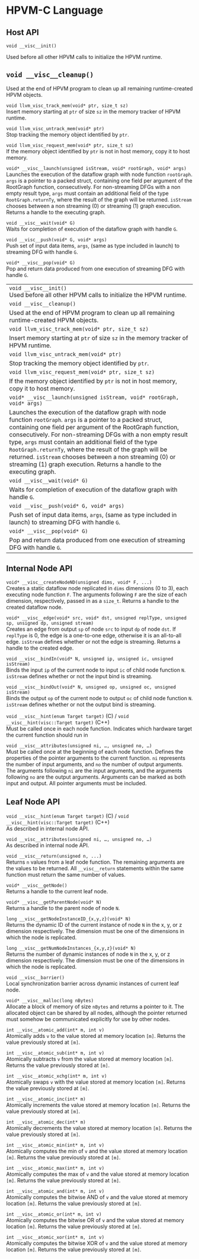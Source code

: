 # HPVM-C Language

## Host API

    void __visc__init()
Used before all other HPVM calls to initialize the HPVM runtime.

```void __visc__cleanup()```  
---
Used at the end of HPVM program to clean up all remaining runtime-created HPVM objects.

```void llvm_visc_track_mem(void* ptr, size_t sz)```  
Insert memory starting at ```ptr``` of size ```sz``` in the memory tracker of HPVM runtime.

```void llvm_visc_untrack_mem(void* ptr)```  
Stop tracking the memory object identified by ```ptr```.

```void llvm_visc_request_mem(void* ptr, size_t sz)```  
If the memory object identified by ```ptr``` is not in host memory, copy it to host memory.

```void* __visc__launch(unsigned isStream, void* rootGraph, void* args)```  
Launches the execution of the dataflow graph with node function ```rootGraph```. ```args``` is a pointer to a packed struct, containing one field per argument of the RootGraph function, consecutively. For non-streaming DFGs with a non empty result type, ```args``` must contain an additional field of the type ```RootGraph.returnTy```, where the result of the graph will be returned. ```isStream``` chooses between a non streaming (0) or streaming (1) graph execution. Returns a handle to the executing graph.

```void __visc__wait(void* G)```  
Waits for completion of execution of the dataflow graph with handle ```G```.

```void __visc__push(void* G, void* args)```  
Push set of input data items, ```args```, (same as type included in launch) to streaming DFG with handle ```G```.

```void* __visc__pop(void* G)```  
Pop and return data produced from one execution of streaming DFG with handle ```G```. 

| |
| - |
|```void __visc__init()```<br>Used before all other HPVM calls to initialize the HPVM runtime.|
|```void __visc__cleanup()```|
|Used at the end of HPVM program to clean up all remaining runtime-created HPVM objects.|
|```void llvm_visc_track_mem(void* ptr, size_t sz)```|
|Insert memory starting at ```ptr``` of size ```sz``` in the memory tracker of HPVM runtime.|
|```void llvm_visc_untrack_mem(void* ptr)```|
|Stop tracking the memory object identified by ```ptr```.|
|```void llvm_visc_request_mem(void* ptr, size_t sz)```|
|If the memory object identified by ```ptr``` is not in host memory, copy it to host memory.|
|```void* __visc__launch(unsigned isStream, void* rootGraph, void* args)```|
|Launches the execution of the dataflow graph with node function ```rootGraph```. ```args``` is a pointer to a packed struct, containing one field per argument of the RootGraph function, consecutively. For non-streaming DFGs with a non empty result type, ```args``` must contain an additional field of the type ```RootGraph.returnTy```, where the result of the graph will be returned. ```isStream``` chooses between a non streaming (0) or streaming (1) graph execution. Returns a handle to the executing graph.|
|```void __visc__wait(void* G)```|
|Waits for completion of execution of the dataflow graph with handle ```G```.|
|```void __visc__push(void* G, void* args)```|
|Push set of input data items, ```args```, (same as type included in launch) to streaming DFG with handle ```G```.|
|```void* __visc__pop(void* G)```|
|Pop and return data produced from one execution of streaming DFG with handle ```G```.|

## Internal Node API

```void* __visc__createNodeND(unsigned dims, void* F, ...)```  
Creates a static dataflow node replicated in ```dims``` dimensions (0 to 3), each executing node function ```F```. The arguments following ```F``` are the size of each dimension, respectively, passed in as a ```size_t```. Returns a handle to the created dataflow node.

```void* __visc__edge(void* src, void* dst, unsigned replType, unsigned sp, unsigned dp, unsigned stream)```  
Creates an edge from output ```sp``` of node ```src``` to input ```dp``` of node ```dst```. If ```replType``` is 0, the edge is a one-to-one edge, otherwise it is an all-to-all edge. ```isStream``` defines whether or not the edge is streaming. Returns a handle to the created edge.

```void __visc__bindIn(void* N, unsigned ip, unsigned ic, unsigned isStream)```  
Binds the input ```ip``` of the current node to input ```ic``` of child node function ```N```. ```isStream``` defines whether or not the input bind is streaming.

```void __visc__bindOut(void* N, unsigned op, unsigned oc, unsigned isStream)```  
Binds the output ```op``` of the current node to output ```oc``` of child node function ```N```. ```isStream``` defines whether or not the output bind is streaming.

```void __visc__hint(enum Target target)``` (C\) / ```void __visc__hint(visc::Target target)``` (C++)  
Must be called once in each node function. Indicates which hardware target the current function should run in

```void __visc__attributes(unsigned ni, …, unsigned no, …)```  
Must be called once at the beginning of each node function. Defines the properties of the pointer arguments to the current function. ```ni``` represents the number of input arguments, and ```no``` the number of output arguments. The arguments following ```ni``` are the input arguments, and the arguments following ```no``` are the output arguments. Arguments can be marked as both input and output. All pointer arguments must be included.

## Leaf Node API
```void __visc__hint(enum Target target)``` (C\) / ```void __visc__hint(visc::Target target)``` (C++)  
As described in internal node API.

```void __visc__attributes(unsigned ni, …, unsigned no, …)```  
As described in internal node API.

```void __visc__return(unsigned n, ...)```  
Returns ```n``` values from a leaf node function. The remaining arguments are the values to be returned. All ```__visc__return``` statements within the same function must return the same number of values.

```void* __visc__getNode()```  
Returns a handle to the current leaf node.

```void* __visc__getParentNode(void* N)```  
Returns a handle to the parent node of node ```N```.

```long __visc__getNodeInstanceID_{x,y,z}(void* N)```  
Returns the dynamic ID of the current instance of node ```N``` in the x, y, or z dimension respectively. The dimension must be one of the dimensions in which the node is replicated.

```long __visc__getNumNodeInstances_{x,y,z}(void* N)```  
Returns the number of dynamic instances of node ```N``` in the x, y, or z dimension respectively. The dimension must be one of the dimensions in which the node is replicated.

```void __visc__barrier()```  
Local synchronization barrier across dynamic instances of current leaf node.

```void* __visc__malloc(long nBytes)```  
Allocate a block of memory of size ```nBytes``` and returns a pointer to it. The allocated object can be shared by all nodes, although the pointer returned must somehow be communicated explicitly for use by other nodes.

```int __visc__atomic_add(int* m, int v)```  
Atomically adds ```v``` to the value stored at memory location ```[m]```. Returns the value previously stored at ```[m]```.

```int __visc__atomic_sub(int* m, int v)```  
Atomically subtracts ```v``` from the value stored at memory location ```[m]```. Returns the value previously stored at ```[m]```.

```int __visc__atomic_xchg(int* m, int v)```  
Atomically swaps ```v``` with the value stored at memory location ```[m]```. Returns the value previously stored at ```[m]```.

```int __visc__atomic_inc(int* m)```  
Atomically increments the value stored at memory location ```[m]```. Returns the value previously stored at ```[m]```.

```int __visc__atomic_dec(int* m)```  
Atomically decrements the value stored at memory location ```[m]```. Returns the value previously stored at ```[m]```.

```int __visc__atomic_min(int* m, int v)```  
Atomically computes the min of ```v``` and the value stored at memory location ```[m]```. Returns the value previously stored at ```[m]```.

```int __visc__atomic_max(int* m, int v)```  
Atomically computes the max of ```v``` and the value stored at memory location ```[m]```. Returns the value previously stored at ```[m]```.

```int __visc__atomic_and(int* m, int v)```  
Atomically computes the bitwise AND of ```v``` and the value stored at memory location ```[m]```. Returns the value previously stored at ```[m]```.

```int __visc__atomic_or(int* m, int v)```  
Atomically computes the bitwise OR of ```v``` and the value stored at memory location ```[m]```. Returns the value previously stored at ```[m]```.

```int __visc__atomic_xor(int* m, int v)```  
Atomically computes the bitwise XOR of ```v``` and the value stored at memory location ```[m]```. Returns the value previously stored at ```[m]```.
